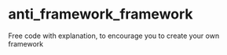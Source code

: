# anti_framework_framework
Free code with explanation, to encourage you to create your own framework
